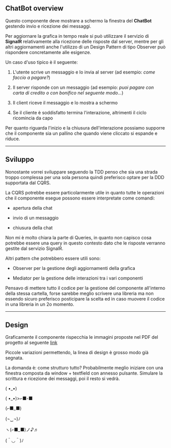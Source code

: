 ﻿## ChatBot overview

Questo componente deve mostrare a schermo la finestra del **ChatBot** gestendo invio e ricezione dei messaggi.

Per aggiornare la grafica in tempo reale si può utilizzare il servizio di **SignalR** relativamente alla ricezione delle risposte dal server, mentre per gli altri aggiornamenti anche l'utilizzo di un Design Pattern di tipo Observer può rispondere concretamente alle esigenze.

Un caso d'uso tipico è il seguente:

1. L'utente scrive un messaggio e lo invia al server (ad esempio: *come faccio a pagare?*)
	
2. Il server risponde con un messaggio (ad esempio: *puoi pagare con carta di credito o con bonifico nel seguente modo...*)

3. Il client riceve il messaggio e lo mostra a schermo

4. Se il cliente è soddisfatto termina l'interazione, altrimenti il ciclo ricomincia da capo

Per quanto riguarda l'inizio e la chiusura dell'interazione possiamo supporre che il componente sia un pallino che quando viene cliccato si espande e riduce.

***

## Sviluppo

Nonostante vorrei sviluppare seguendo la TDD penso che sia una strada troppo complessa per una sola persona quindi preferisco optare per la DDD supportata dal CQRS. 

La CQRS potrebbe essere particolarmente utile in quanto tutte le operazioni che il componente esegue possono essere interpretate come comandi:

- apertura della chat

- invio di un messaggio

- chiusura della chat

Non mi è molto chiara la parte di Queries, in quanto non capisco cosa potrebbe essere una query in questo contesto dato che le risposte verranno gestite dal servizio SignalR.

Altri pattern che potrebbero essere utili sono:

- Observer per la gestione degli aggiornamenti della grafica

- Mediator per la gestione delle interazioni tra i vari componenti

Pensavo di mettere tutto il codice per la gestione del componente all'interno della stessa cartella, forse sarebbe meglio scrivere una libreria ma non essendo sicuro preferisco posticipare la scelta ed in caso muovere il codice in una libreria in un 2o momento.

***

## Design

Graficamente il componente rispecchia le immagini proposte nel PDF del progetto al seguente [link](https://progesoftware.sharepoint.com/:p:/r/sites/Risponditore_Automatico/Documenti%20condivisi/General/Risponditore.pptx?d=wdc8df45feae143e58a100c544be039c1&csf=1&web=1&e=nO7Bde)

Piccole variazioni permettendo, la linea di design è grosso modo già segnata.

La domanda è: come strutturo tutto? Probabilmente meglio iniziare con una finestra composta da window + textfield con annesso pulsante. Simulare la scrittura e ricezione dei messaggi, poi il resto si vedrà.



( •_•)

( •_•)>⌐■-■

(⌐■_■)




 (¬‿¬)ﾉ  
 
 ヽ(⌐■_■)ノ♪♬


 (＾◡＾)ﾉ
















